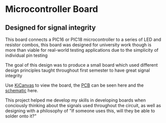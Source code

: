 # Microcontroller Board
## Designed for signal integrity

This board connects a PIC16 or PIC18 microcontroller to a series of LED and resistor combos, this board was designed for university work though is more than viable for real-world testing applications due to the simplicity of individual pin testing

The goal of this design was to produce a small board which used different design principles taught throughout first semester to have great signal integrity

Use [KiCanvas](https://kicanvas.org/) to view the board, the [PCB](https://kicanvas.org/?github=https%3A%2F%2Fgithub.com%2Fbwug%2FMicrocontroller-Board%2Fblob%2Fmain%2Fsignal_board.kicad_pcb) can be seen here and the [schematic](https://kicanvas.org/?github=https%3A%2F%2Fgithub.com%2Fbwug%2FMicrocontroller-Board%2Fblob%2Fmain%2Fsignal_board.kicad_sch) here.

This project helped me develop my skills in developing boards when conciously thinking about the signals used throughout the circuit, as well as designing with a philosophy of "If someone uses this, will they be able to solder onto it?"

